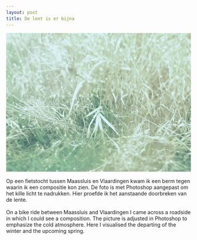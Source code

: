 ```yaml
---
layout: post
title: De lent is er bijna
---
```


![voorjaarsbegin](/images/voorjaarsbegin.jpg)

Op een fietstocht tussen Maassluis en Vlaardingen kwam ik een berm tegen waarin ik een compositie kon zien. De foto is met Photoshop aangepast om het kille licht te nadrukken. Hier proefde ik het aanstaande doorbreken van de lente.
<br><br>
On a bike ride between Maassluis and Vlaardingen I came across a roadside in which I could see a composition. The picture is adjusted in Photoshop to emphasize the cold atmosphere. Here I visualised the departing of the winter and the upcoming spring.